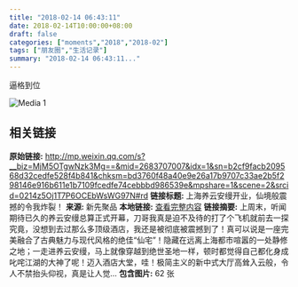 ```yaml
---
title: "2018-02-14 06:43:11"
date: 2018-02-14T10:00:00+08:00
draft: false
categories: ["moments","2018","2018-02"]
tags: ["朋友圈","生活记录"]
summary: "2018-02-14 06:43:11..."
---
```


逼格到位

![Media 1](/Moments/photos/2018-02-14/201802140643110.jpg)

## 相关链接

**原始链接:** http://mp.weixin.qq.com/s?__biz=MjM5OTgwNzk3Mg==&mid=2683707007&idx=1&sn=b2cf9facb209568d32cedfe528f4b841&chksm=bd3760f48a40e9e26a17b9707c33ae2b5f298146e916b611e1b7109fcedfe74cebbbd986539e&mpshare=1&scene=2&srcid=0214z5Oj1T7P6OCEbWsWG97N#rd
**链接标题:** 上海养云安缦开业，仙境般震撼的令我炸裂！
**来源:** 新先聚品
**本地链接:** [查看完整内容](/link_content/2018/02/2018-02-14/link_content/)
**链接摘要:** 上周末，听闻期待已久的养云安缦总算正式开幕，刀哥我真是迫不及待的打了个飞机就前去一探究竟，没想到去过那么多顶级酒店，我还是被彻底被震撼到了！真可以说是一座完美融合了古典魅力与现代风格的绝佳“仙宅”！隐藏在远离上海都市喧嚣的一处静修之地；一走进养云安缦，马上就像穿越到绝世圣地一样，顿时都觉得自己都化身成叱咤江湖的大神了呢！迈入酒店大堂，哇！极简主义的新中式大厅高耸入云般，令人不禁抬头仰视，真是让人觉...
**包含图片:** 62 张

